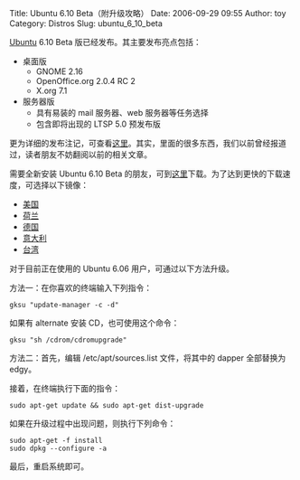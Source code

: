Title: Ubuntu 6.10 Beta（附升级攻略）
Date: 2006-09-29 09:55
Author: toy
Category: Distros
Slug: ubuntu_6_10_beta

[Ubuntu](http://www.ubuntu.com) 6.10 Beta
版已经发布。其主要发布亮点包括：

-   桌面版
    -   GNOME 2.16
    -   OpenOffice.org 2.0.4 RC 2
    -   X.org 7.1
-   服务器版
    -   具有易装的 mail 服务器、web 服务器等任务选择
    -   包含即将出现的 LTSP 5.0 预发布版

更为详细的发布注记，可查看[这里](https://wiki.ubuntu.com/EdgyEft/Beta)。其实，里面的很多东西，我们以前曾经报道过，读者朋友不妨翻阅以前的相关文章。

需要全新安装 Ubuntu 6.10 Beta
的朋友，可到[这里](http://releases.ubuntu.com/6.10/)下载。为了达到更快的下载速度，可选择以下镜像：

-   [美国](http://us.releases.ubuntu.com/6.10/)
-   [荷兰](http://nl.releases.ubuntu.com/6.10/)
-   [德国](http://de.releases.ubuntu.com/releases/6.10/)
-   [意大利](http://it.releases.ubuntu.com/releases/6.10/)
-   [台湾](http://tw.releases.ubuntu.com/6.10/)

对于目前正在使用的 Ubuntu 6.06 用户，可通过以下方法升级。

方法一：在你喜欢的终端输入下列指令：

    gksu "update-manager -c -d"

如果有 alternate 安装 CD，也可使用这个命令：

    gksu "sh /cdrom/cdromupgrade"

方法二：首先，编辑 /etc/apt/sources.list 文件，将其中的 dapper
全部替换为 edgy。

接着，在终端执行下面的指令：

    sudo apt-get update && sudo apt-get dist-upgrade

如果在升级过程中出现问题，则执行下列命令：

    sudo apt-get -f install
    sudo dpkg --configure -a

最后，重启系统即可。

